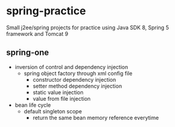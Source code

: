 # spring-practice
Small j2ee/spring projects for practice using Java SDK 8, Spring 5 framework and Tomcat 9
## spring-one
- inversion of control and dependency injection
  - spring object factory through xml config file
    - constructor dependency injection
    - setter method dependency injection
    - static value injection
    - value from file injection
- bean life cycle
  - default singleton scope
    - return the same bean memory reference everytime
